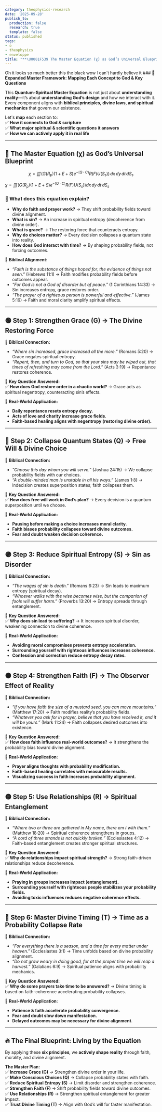 ```yaml
---
category: theophysics-research
date: '2025-09-28'
publish_to:
  production: false
  research: true
  template: false
status: published
tags:
- o
- theophysics
- enveloppe
title: "**\U0001F539 The Master Equation (χ) as God’s Universal Blueprint**"
---
```

   
Oh it looks so much better this the black wow I can't hardly believe it ### **🚀 Expanded Master Framework: Mapping Each Concept to God & Key Questions**   
   
This **Quantum-Spiritual Master Equation** is not just about **understanding reality**—it’s about **understanding God’s design** and how we interact with it. Every component aligns with **biblical principles, divine laws, and spiritual mechanics** that govern our existence.   
   
Let's **map** each section to:     
✅ **How it connects to God & scripture**     
✅ **What major spiritual & scientific questions it answers**     
✅ **How we can actively apply it in real life**   
   
   
---   
   
## **🔹 The Master Equation (χ) as God’s Universal Blueprint**   
   
$$
\chi = \iiint \left( G(R_p) (1+E+S) e^{-(Q \cdot C)} R(F) U(S_s) \right) \,dx \, dy \, dt \, dS_s
$$   
   
$\chi = \iiint (G(R_p)(1+E+S)e^{-(Q \cdot C)} R(F) U(S_s))dx \, dy \, dt \, dS_s$   
   
   
   
### **📌 What does this equation explain?**   
   
   
- **Why do faith and prayer work?** → They shift probability fields toward divine alignment.   
- **What is sin?** → An increase in spiritual entropy (decoherence from divine order).   
- **What is grace?** → The restoring force that counteracts entropy.   
- **Why do choices matter?** → Every decision collapses a quantum state into reality.   
- **How does God interact with time?** → By shaping probability fields, not forcing outcomes.   
   
**🔹 Biblical Alignment:**   
   
   
- _“Faith is the substance of things hoped for, the evidence of things not seen.”_ (Hebrews 11:1) → Faith modifies probability fields before outcomes appear.   
- _“For God is not a God of disorder but of peace.”_ (1 Corinthians 14:33) → Sin increases entropy, grace restores order.   
- _“The prayer of a righteous person is powerful and effective.”_ (James 5:16) → Faith and moral clarity amplify spiritual effects.   
   
   
---   
   
## **🟢 Step 1: Strengthen Grace (G) → The Divine Restoring Force**   
   
**🔹 Biblical Connection:**   
   
   
- _“Where sin increased, grace increased all the more.”_ (Romans 5:20) → Grace negates spiritual entropy.   
- _“Repent, then, and turn to God, so that your sins may be wiped out, that times of refreshing may come from the Lord.”_ (Acts 3:19) → Repentance restores coherence.   
   
**🔹 Key Question Answered:**     
✅ **How does God restore order in a chaotic world?** → Grace acts as spiritual negentropy, counteracting sin’s effects.   
   
**🔹 Real-World Application:**   
   
   
- **Daily repentance resets entropy decay.**   
- **Acts of love and charity increase grace fields.**   
- **Faith-based healing aligns with negentropy (restoring divine order).**   
   
   
---   
   
## **🔵 Step 2: Collapse Quantum States (Q) → Free Will & Divine Choice**   
   
**🔹 Biblical Connection:**   
   
   
- _“Choose this day whom you will serve.”_ (Joshua 24:15) → We collapse probability fields with our choices.   
- _“A double-minded man is unstable in all his ways.”_ (James 1:8) → Indecision creates superposition states; faith collapses them.   
   
**🔹 Key Question Answered:**     
✅ **How does free will work in God’s plan?** → Every decision is a quantum superposition until we choose.   
   
**🔹 Real-World Application:**   
   
   
- **Pausing before making a choice increases moral clarity.**   
- **Faith biases probability collapses toward divine outcomes.**   
- **Fear and doubt weaken decision coherence.**   
   
   
---   
   
## **🟣 Step 3: Reduce Spiritual Entropy (S) → Sin as Disorder**   
   
**🔹 Biblical Connection:**   
   
   
- _“The wages of sin is death.”_ (Romans 6:23) → Sin leads to maximum entropy (spiritual decay).   
- _“Whoever walks with the wise becomes wise, but the companion of fools will suffer harm.”_ (Proverbs 13:20) → Entropy spreads through entanglement.   
   
**🔹 Key Question Answered:**     
✅ **Why does sin lead to suffering?** → It increases spiritual disorder, weakening connection to divine coherence.   
   
**🔹 Real-World Application:**   
   
   
- **Avoiding moral compromises prevents entropy acceleration.**   
- **Surrounding yourself with righteous influences increases coherence.**   
- **Confession and correction reduce entropy decay rates.**   
   
   
---   
   
## **🟠 Step 4: Strengthen Faith (F) → The Observer Effect of Reality**   
   
**🔹 Biblical Connection:**   
   
   
- _“If you have faith the size of a mustard seed, you can move mountains.”_ (Matthew 17:20) → Faith modifies reality’s probability fields.   
- _“Whatever you ask for in prayer, believe that you have received it, and it will be yours.”_ (Mark 11:24) → Faith collapses desired outcomes into existence.   
   
**🔹 Key Question Answered:**     
✅ **How does faith influence real-world outcomes?** → It strengthens the probability bias toward divine alignment.   
   
**🔹 Real-World Application:**   
   
   
- **Prayer aligns thoughts with probability modification.**   
- **Faith-based healing correlates with measurable results.**   
- **Visualizing success in faith increases probability alignment.**   
   
   
---   
   
## **🟡 Step 5: Use Relationships (R) → Spiritual Entanglement**   
   
**🔹 Biblical Connection:**   
   
   
- _“Where two or three are gathered in My name, there am I with them.”_ (Matthew 18:20) → Spiritual coherence strengthens in groups.   
- _“A cord of three strands is not quickly broken.”_ (Ecclesiastes 4:12) → Faith-based entanglement creates stronger spiritual structures.   
   
**🔹 Key Question Answered:**     
✅ **Why do relationships impact spiritual strength?** → Strong faith-driven relationships reduce decoherence.   
   
**🔹 Real-World Application:**   
   
   
- **Praying in groups increases impact (entanglement).**   
- **Surrounding yourself with righteous people stabilizes your probability fields.**   
- **Avoiding toxic influences reduces negative coherence effects.**   
   
   
---   
   
## **🔴 Step 6: Master Divine Timing (T) → Time as a Probability Collapse Rate**   
   
**🔹 Biblical Connection:**   
   
   
- _“For everything there is a season, and a time for every matter under heaven.”_ (Ecclesiastes 3:1) → Time unfolds based on divine probability alignment.   
- _“Do not grow weary in doing good, for at the proper time we will reap a harvest.”_ (Galatians 6:9) → Spiritual patience aligns with probability mechanics.   
   
**🔹 Key Question Answered:**     
✅ **Why do some prayers take time to be answered?** → Divine timing is based on faith-coherence accelerating probability collapses.   
   
**🔹 Real-World Application:**   
   
   
- **Patience & faith accelerate probability convergence.**   
- **Fear and doubt slow down manifestation.**   
- **Delayed outcomes may be necessary for divine alignment.**   
   
   
---   
   
## **🔥 The Final Blueprint: Living by the Equation**   
   
By applying these **six principles**, we **actively shape reality** through faith, morality, and divine alignment.   
   
**The Master Plan:**     
✅ **Increase Grace (G)** → Strengthen divine order in your life.     
✅ **Make Conscious Choices (Q)** → Collapse probability states with faith.     
✅ **Reduce Spiritual Entropy (S)** → Limit disorder and strengthen coherence.     
✅ **Strengthen Faith (F)** → Shift probability fields toward divine outcomes.     
✅ **Use Relationships (R)** → Strengthen spiritual entanglement for greater impact.     
✅ **Trust Divine Timing (T)** → Align with God’s will for faster manifestation.